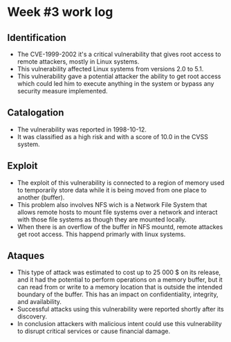 
# Week #3 work log

## Identification

- The CVE-1999-2002 it's a critical vulnerability that gives root access to remote attackers, mostly in Linux systems.
- This vulnerability affected Linux systems from versions 2.0 to 5.1. 
- This vulnerability gave a potential attacker the ability to get root access which could led him to execute anything in the system or bypass any security measure implemented.


## Catalogation


- The vulnerability was reported in 1998-10-12.
- It was classified as a high risk and with a score of 10.0 in the CVSS system.

## Exploit

- The exploit of this vulnerability is connected to a region of memory used to temporarily store data while it is being moved from one place to another (buffer). 
- This problem also involves NFS wich is a Network File System that allows remote hosts to mount file systems over a network and interact with those file systems as though they are mounted locally. 
- When there is an overflow of the buffer in NFS mountd, remote attackes get root access. This happend primarly with linux systems.


## Ataques

- This type of attack was estimated to cost up to 25 000 $ on its release, and it had the potential to perform operations on a memory buffer, but it can read from or write to a memory location that is outside the intended boundary of the buffer. This has an impact on confidentiality, integrity, and availability.
- Successful attacks using this vulnerability were reported shortly after its discovery. 
- In conclusion attackers with malicious intent could use this vulnerability to disrupt critical services or cause financial damage.
